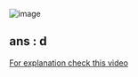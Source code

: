 ![image](https://github.com/asem-hamid/learn-c/assets/155321064/8bc87271-b055-409f-b6e6-4459c037f044)

## ans : d

[For explanation check this video](https://youtu.be/-QXh0y__tYY?si=m5xiL-7TPn7v3E0J)  
